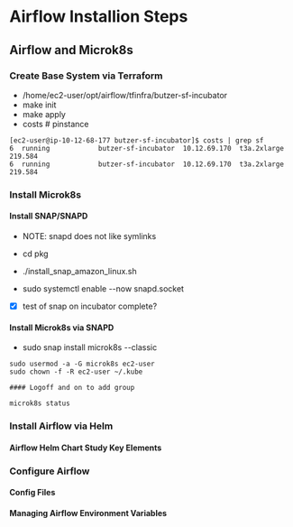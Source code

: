 # Airflow Installion Steps

## Airflow and Microk8s

### Create Base System via Terraform

- /home/ec2-user/opt/airflow/tfinfra/butzer-sf-incubator
- make init
- make apply
- costs       # pinstance

```
[ec2-user@ip-10-12-68-177 butzer-sf-incubator]$ costs | grep sf
6  running            butzer-sf-incubator  10.12.69.170  t3a.2xlarge       219.584
6  running            butzer-sf-incubator  10.12.69.170  t3a.2xlarge       219.584
```

### Install Microk8s


#### Install SNAP/SNAPD
- NOTE: snapd does not like  symlinks

- cd pkg
- ./install_snap_amazon_linux.sh

- sudo systemctl enable --now snapd.socket

- [x] test of snap on incubator complete?

#### Install Microk8s via SNAPD

-  sudo snap install microk8s --classic

```
sudo usermod -a -G microk8s ec2-user
sudo chown -f -R ec2-user ~/.kube

#### Logoff and on to add group

microk8s status
```



### Install Airflow via Helm

#### Airflow Helm Chart Study Key Elements


### Configure Airflow

#### Config Files

#### Managing Airflow Environment Variables
